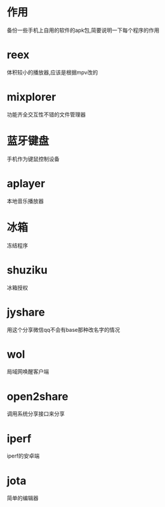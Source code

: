 # 作用
备份一些手机上自用的软件的apk包,简要说明一下每个程序的作用

# reex
体积较小的播放器,应该是根据mpv改的

# mixplorer
功能齐全交互性不错的文件管理器

# 蓝牙键盘
手机作为键鼠控制设备

# aplayer
本地音乐播放器

# 冰箱
冻结程序

# shuziku
冰箱授权

# jyshare
用这个分享微信qq不会有base那种改名字的情况

# wol
局域网唤醒客户端

# open2share
调用系统分享接口来分享

# iperf
iperf的安卓端

# jota
简单的编辑器
